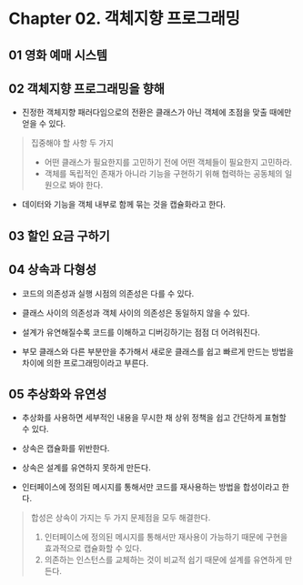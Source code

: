 # Chapter 02. 객체지향 프로그래밍

## 01 영화 예매 시스템

## 02 객체지향 프로그래밍을 향해

- 진정한 객체지향 패러다임으로의 전환은 클래스가 아닌 객체에 초점을 맞출 때에만 얻을 수 있다.

> 집중해야 할 사항 두 가지
> - 어떤 클래스가 필요한지를 고민하기 전에 어떤 객체들이 필요한지 고민하라.
> - 객체를 독립적인 존재가 아니라 기능을 구현하기 위해 협력하는 공동체의 일원으로 봐야 한다.

- 데이터와 기능을 객체 내부로 함께 묶는 것을 캡슐화라고 한다.

## 03 할인 요금 구하기

## 04 상속과 다형성

- 코드의 의존성과 실행 시점의 의존성은 다를 수 있다.
- 클래스 사이의 의존성과 객체 사이의 의존성은 동일하지 않을 수 있다.
- 설계가 유연해질수록 코드를 이해하고 디버깅하기는 점점 더 어려워진다.

- 부모 클래스와 다른 부분만을 추가해서 새로운 클래스를 쉽고 빠르게 만드는 방법을 차이에 의한 프로그래밍이라고 부른다.

## 05 추상화와 유연성

- 추상화를 사용하면 세부적인 내용을 무시한 채 상위 정책을 쉽고 간단하게 표혐할 수 있다.

- 상속은 캡슐화를 위반한다.
- 상속은 설계를 유연하지 못하게 만든다.

- 인터페이스에 정의된 메시지를 통해서만 코드를 재사용하는 방법을 합성이라고 한다.

> 합성은 상속이 가지는 두 가지 문제점을 모두 해결한다.
> 1. 인터페이스에 정의된 메시지를 통해서만 재사용이 가능하기 때문에 구현을 효과적으로 캡슐화할 수 있다.
> 2. 의존하는 인스턴스를 교체하는 것이 비교적 쉽기 때문에 설계를 유연하게 만든다.
